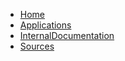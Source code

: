 * [Home](/)
* [Applications](../docs/Applications.md)
* [InternalDocumentation](InternalDocumentation.md)
* [Sources](sources.md) 
